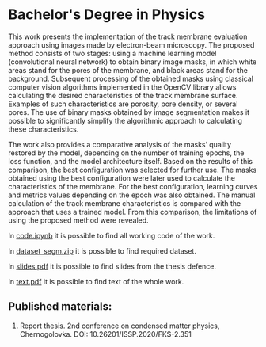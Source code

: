 # Bachelor's Degree in Physics

This work presents the implementation of the track membrane evaluation approach using images made by electron-beam microscopy. The proposed method consists of two stages: using a machine learning model (convolutional neural network) to obtain binary image masks, in which white areas stand for the pores of the membrane, and black areas stand for the background. Subsequent processing of the obtained masks using classical computer vision algorithms implemented in the OpenCV library allows calculating the desired characteristics of the track membrane surface. Examples of such characteristics are porosity, pore density, or several pores. The use of binary masks obtained by image segmentation makes it possible to significantly simplify the algorithmic approach to calculating these characteristics. 

The work also provides a comparative analysis of the masks’ quality restored by the model, depending on the number of training epochs, the loss function, and the model architecture itself. Based on the results of this comparison, the best configuration was selected for further use. The masks obtained using the best configuration were later used to calculate the characteristics of the membrane. For the best configuration, learning curves and metrics values depending on the epoch was also obtained. The manual calculation of the track membrane characteristics is compared with the approach that uses a trained model. From this comparison, the limitations of using the proposed method were revealed.

In [code.ipynb](https://github.com/nikuznetsov/diploma/blob/main/code.ipynb "code.ipynb") it is possible to find all working code of the work.

In [dataset_segm.zip](https://github.com/nikuznetsov/diploma/blob/main/dataset_segm.zip "dataset_segm.zip") it is possible to find required dataset.

In [slides.pdf](https://github.com/nikuznetsov/diploma/blob/main/slides.pdf "slides.pdf") it is possible to find slides from the thesis defence.

In [text.pdf](https://github.com/nikuznetsov/diploma/blob/main/text.pdf "text.pdf") it is possible to find text of the whole work.

## **Published materials:**
1. Report thesis. 2nd conference on condensed matter physics, Chernogolovka. DOI: 10.26201/ISSP.2020/FKS-2.351

